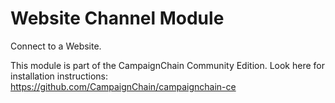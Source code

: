 Website Channel Module
======================

Connect to a Website.

This module is part of the CampaignChain Community Edition. Look here for
installation instructions: https://github.com/CampaignChain/campaignchain-ce
